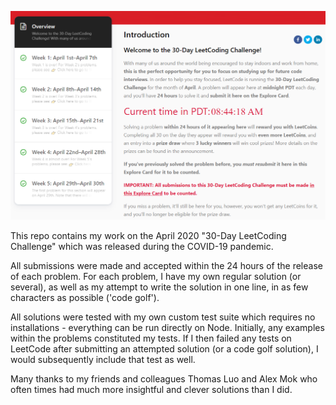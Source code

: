 ![](./readme.png)

This repo contains my work on the April 2020 "30-Day LeetCoding Challenge" which was released during the COVID-19 pandemic.

All submissions were made and accepted within the 24 hours of the release of each problem. For each problem, I have my own regular solution (or several), as well as my attempt to write the solution in one line, in as few characters as possible ('code golf').

All solutions were tested with my own custom test suite which requires no installations - everything can be run directly on Node. Initially, any examples within the problems constituted my tests. If I then failed any tests on LeetCode after submitting an attempted solution (or a code golf solution), I would subsequently include that test as well.

Many thanks to my friends and colleagues Thomas Luo and Alex Mok who often times had much more insightful and clever solutions than I did.